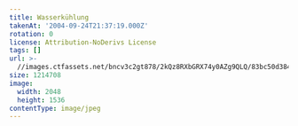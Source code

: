 ```yaml
---
title: Wasserkühlung
takenAt: '2004-09-24T21:37:19.000Z'
rotation: 0
license: Attribution-NoDerivs License
tags: []
url: >-
  //images.ctfassets.net/bncv3c2gt878/2kQz8RXbGRX74y0AZg9QLQ/83bc50d3848d637f49225bd2895f6f83/wasserkhlung_4560197074_o
size: 1214708
image:
  width: 2048
  height: 1536
contentType: image/jpeg
---
```


